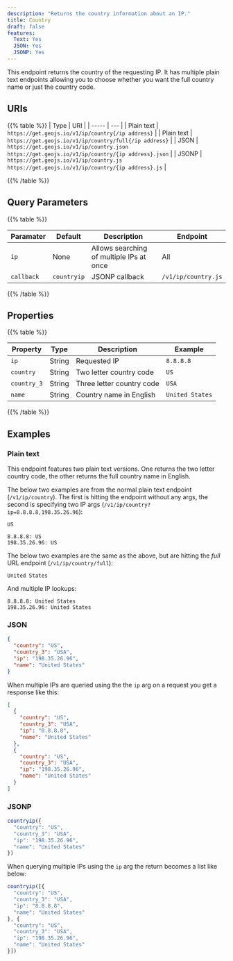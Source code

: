 ```yaml
---
description: "Returns the country information about an IP."
title: Country
draft: false
features:
  Text: Yes
  JSON: Yes
  JSONP: Yes
---
```


This endpoint returns the country of the requesting IP. It has multiple plain text endpoints allowing you to choose whether you want the full country name or just the country code.

## URIs

{{% table %}}
| Type  | URI |
| ----- | --- |
| Plain text  | `https://get.geojs.io/v1/ip/country{/ip address}` |
| Plain text  | `https://get.geojs.io/v1/ip/country/full{/ip address}` |
| JSON  | `https://get.geojs.io/v1/ip/country.json` <br> `https://get.geojs.io/v1/ip/country/{ip address}.json` |
| JSONP | `https://get.geojs.io/v1/ip/country.js` <br> `https://get.geojs.io/v1/ip/country/{ip address}.js` |

{{% /table %}}

## Query Parameters

{{% table %}}

| Paramater  | Default | Description                              | Endpoint            |
| ---------- | ------- | ---------------------------------------- | ------------------- |
| `ip`       | None    | Allows searching of multiple IPs at once | All                 |
| `callback` | `countryip` | JSONP callback                           | `/v1/ip/country.js` |

{{% /table %}}

## Properties

{{% table %}}

| Property    | Type    | Description               | Example         |
| ------------| ------- | ------------------------- | --------------- |
| `ip`        | String  | Requested IP              | `8.8.8.8`       |
| `country`   | String  | Two letter country code   | `US`            |
| `country_3` | String  | Three letter country code | `USA`           |
| `name`      | String  | Country name in English   | `United States` |

{{% /table %}}


## Examples

### Plain text

This endpoint features two plain text versions. One returns the two letter country code, the other returns the full country name in English.

The below two examples are from the normal plain text endpoint (`/v1/ip/country`). The first is hitting the endpoint without any args, the second is specifying two IP args (`/v1/ip/country?ip=8.8.8.8,198.35.26.96`):

```text
US
```

```text
8.8.8.8: US
198.35.26.96: US
```

The below two examples are the same as the above, but are hitting the _full_ URL endpoint (`/v1/ip/country/full`):

```text
United States
```

And multiple IP lookups:

```text
8.8.8.8: United States
198.35.26.96: United States
```

### JSON

```json
{
  "country": "US",
  "country_3": "USA",
  "ip": "198.35.26.96",
  "name": "United States"
}
```

When multiple IPs are queried using the the `ip` arg on a request you get a response like this:

```json
[
  {
    "country": "US",
    "country_3": "USA",
    "ip": "8.8.8.8",
    "name": "United States"
  },
  {
    "country": "US",
    "country_3": "USA",
    "ip": "198.35.26.96",
    "name": "United States"
  }
]
```

### JSONP

```javascript
countryip({
  "country": "US",
  "country_3": "USA",
  "ip": "198.35.26.96",
  "name": "United States"
})
```

When querying multiple IPs using the `ip` arg the return becomes a list like below:

```javascript
countryip([{
  "country": "US",
  "country_3": "USA",
  "ip": "8.8.8.8",
  "name": "United States"
}, {
  "country": "US",
  "country_3": "USA",
  "ip": "198.35.26.96",
  "name": "United States"
}])
```
